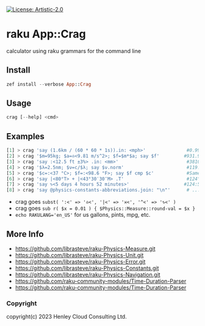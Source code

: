 [![License: Artistic-2.0](https://img.shields.io/badge/License-Artistic%202.0-0298c3.svg)](https://opensource.org/licenses/Artistic-2.0)

# raku App::Crag

calculator using raku grammars for the command line

## Install
```raku
zef install --verbose App::Crag
```

## Usage
```raku
crag [--help] <cmd>
```

## Examples
```raku
[1] > crag 'say (1.6km / (60 * 60 * 1s)).in: <mph>'               #0.99mph
[2] > crag '$m=95kg; $a=♎️<9.81 m/s^2>; $f=$m*$a; say $f'         #931.95N
[3] > crag 'say :<12.5 ft ±3%> .in: <mm>'                         #3810mm ±114.3
[4] > crag '$λ=2.5nm; $ν=c/$λ; say $ν.norm'                       #119.92PHz
[5] > crag '$c=:<37 °C>; $f=:<98.6 °F>; say $f cmp $c'            #Same
[6] > crag 'say |<80°T> + |<43°30′30″M> .T'                       #124°ESE (T)
[7] > crag 'say ♑️<5 days 4 hours 52 minutes>'                    #124:52:00
[8] > crag 'say @physics-constants-abbreviations.join: "\n"'      # ...
```
- crag goes ```subst( ':<' => '♎️<', '|<' => '♓️<', '^<' => '♑️<' )``` 
- crag goes ```sub r( $x = 0.01 ) { $Physics::Measure::round-val = $x }```
- ```echo RAKULANG='en_US'``` for us gallons, pints, mpg, etc.

## More Info
- https://github.com/librasteve/raku-Physics-Measure.git
- https://github.com/librasteve/raku-Physics-Unit.git
- https://github.com/librasteve/raku-Physics-Error.git
- https://github.com/librasteve/raku-Physics-Constants.git
- https://github.com/librasteve/raku-Physics-Navigation.git
- https://github.com/raku-community-modules/Time-Duration-Parser
- https://github.com/raku-community-modules/Time-Duration-Parser

### Copyright
copyright(c) 2023 Henley Cloud Consulting Ltd.
